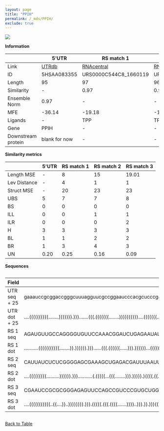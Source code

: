 ```yaml
---
layout: page
title: "PPIH"
permalink: /_mds/PPIH/
exclude: true
---
```




![](../../alns_9.28.22/aln_5HSAA083355_0.994.png?raw=true)


**Information**

| | 5'UTR       | RS match 1   | RS match 2  | RS match 3 |
| ---- | ----------- | ----------- | ----------- | ----------- |
| Link | <a href="http://utrdb.ba.itb.cnr.it/getutr/5HSAA083355/1" target="_blank" rel="noopener noreferrer">UTRdb</a>   | <a href="https://rnacentral.org/rna/URS0000C544C8/1660119" target="_blank" rel="noopener noreferrer">RNAcentral</a>     |<a href="https://rnacentral.org/rna/URS0000C33A37/1592897" target="_blank" rel="noopener noreferrer">RNAcentral</a>  | <a href="https://rnacentral.org/rna/URS0000D83118/1940" target="_blank" rel="noopener noreferrer">RNAcentral</a>   |
| ID | 5HSAA083355     | URS0000C544C8_1660119     | URS0000C33A37_1592897     | URS0000D83118_1940     |
| Length | 95     |  97    | 96   |  96    |
| Similarity | - | 0.97 | 0.97 | 0.97 |
| Ensemble Norm | 0.97 | - | - | - |
| MFE | -36.14 | -19.18 | -14.37 | -38.31 |
| Ligands | - | TPP | TPP | glycine |
| Gene | PPIH | - | - | - |
| Downstream protein | blank for now    |    -    | -  | - |


**Similarity metrics**

| | 5'UTR       | RS match 1   | RS match 2  | RS match 3 |
| ---- | ----------- | ----------- | ----------- | ----------- |
| Length MSE | - | 8 | 15 | 19.01 |
| Lev Distance | - | 4 | 1 | 1 |
| Struct MSE | - | 20 | 23 | 23 |
| UBS| 5 | 7 | 7 | 8 |
| BS | 0 | 0 | 0 | 0 |
| ILL | 0 | 0 | 1 | 1 |
| ILR | 0 | 0 | 0 | 2 |
| H | 3 | 3 | 3 | 3 |
| BL | 1 | 1 | 2 | 2 |
| BR | 1 | 3 | 4 | 3 |
| UN | 0.20 | 0.25 | 0.16 | 0.09 |

**Sequences**


<div style="overflow-x:auto;">

<table>
<colgroup>
<col width="30%" />
<col width="70%" />
</colgroup>
<thead>
<tr class="header">
<th>Field</th>
<th>Description</th>
</tr>
</thead>
<tbody>
<tr>
<td markdown="span">UTR seq + 25 </td>
<td markdown="span"> gaaauccgcggaccgggcuuuagguucgccggaaucccacgcucccgacuucugcuuccgggucggagccATGATTGCTGGTGACAGTGATAGAA </td>
</tr>
<tr>
<td markdown="span">UTR dot + 25  </td>
<td markdown="span"> ....((((((((((........))))))).))).......(((.(((((((........))))))))))....(((((((....)))))))....
</td>
</tr>


<tr>
<td markdown="span">RS 1 seq </td>
<td markdown="span"> AGAUGUUGCCAGGGGUGUUCCAAACGGAUCUGAGAAUAUACCCAAAUCACUUGAUGCGGAUAAUGCCGACGUAAGAAAAUUGUGAAAAGCAAUAAUG
</td>
</tr>


<tr>
<td markdown="span">RS 1 dot </td>
<td markdown="span"> ...........(((((((((((........)).)))))).)))......(((.((((((......))).))))))...(((((.....)))))....
</td>
</tr>


<tr>
<td markdown="span">RS 2 seq </td>
<td markdown="span"> CAUUAUCUCUCGGGGAGCGAAAGCUGAGACGAUUUAAUUGGACCCGUUGAACCUGCACAAGAUAAUGCUUUCAAAGAAAAGAGAAAUACCUGUUUU
</td>
</tr>


<tr>
<td markdown="span">RS 2 dot </td>
<td markdown="span"> ....(((((((((..........)))))).)))...........(.(((((...(((........))).))))).)((((.((......)).))))
</td>
</tr>


<tr>
<td markdown="span">RS 3 seq </td>
<td markdown="span"> CGAAUCCGCGCGGGAGAGUUCCAGCCGUCCCGUGCUGGACGCCGAAGGAGCAAGUUCCUCCCUUGAAUCUCUCAGGCCCCGUACCGCGCGGGUGAG
</td>
</tr>


<tr>
<td markdown="span">RS 3 dot </td>
<td markdown="span"> ....(((((((((((..((....))..)))))))).))).(((((.(((.((((.......))))..))).)).)))(((((.....)))))....
</td>
</tr>

</tbody>
</table>


</div>


[Back to Table](../../display)
